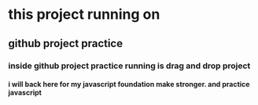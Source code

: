 # this project running on

## github project practice

### inside github project practice running is drag and drop project

#### i will back here for my javascript foundation make stronger. and practice javascript
